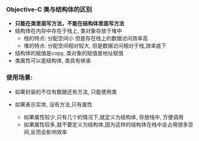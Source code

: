 ### Objective-C 类与结构体的区别



- **只能在类里面写方法，不能在结构体里面写方法**
- 结构体在内存中存在于栈上, 类对象存放于堆中
  - 栈的特点: 分配空间小 但是存在栈上的数据访问效率高
  - 堆的特点: 分配空间相对较大, 但是数据访问相对于栈,效率底下
- 结构体的赋值是copy, 类对象的赋值是地址赋值
- 类属性可以是结构体, 类具有继承

### 使用场景:

- 如果封装的不仅有数据还有方法, 只能使用类

- 如果表示实体, 没有方法,只有属性
  - 如果属性较少,只有几个的情况下,就定义为结构体, 存放栈中, 方便调用
  - 如果属性较多,就不要定义为结构体,因为这样的结构体在栈中会占用很多空间,反而会影响效率
